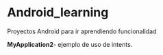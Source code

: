 # Android_learning
Proyectos Android para ir aprendiendo funcionalidad

<b>MyApplication2</b>- ejemplo de uso de intents. 
